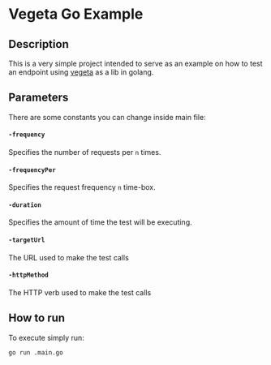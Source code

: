 # Vegeta Go Example

## Description

This is a very simple project intended to serve as an example on how to test an endpoint using [vegeta](https://github.com/tsenart/vegeta) as a lib in golang.

## Parameters

There are some constants you can change inside main file:
#### `-frequency`
Specifies the number of requests per `n` times.
#### `-frequencyPer`
Specifies the request frequency `n` time-box.
#### `-duration`
Specifies the amount of time the test will be executing.
#### `-targetUrl`
The URL used to make the test calls
#### `-httpMethod`
The HTTP verb used to make the test calls

## How to run

To execute simply run:

```bash
go run .main.go
```
